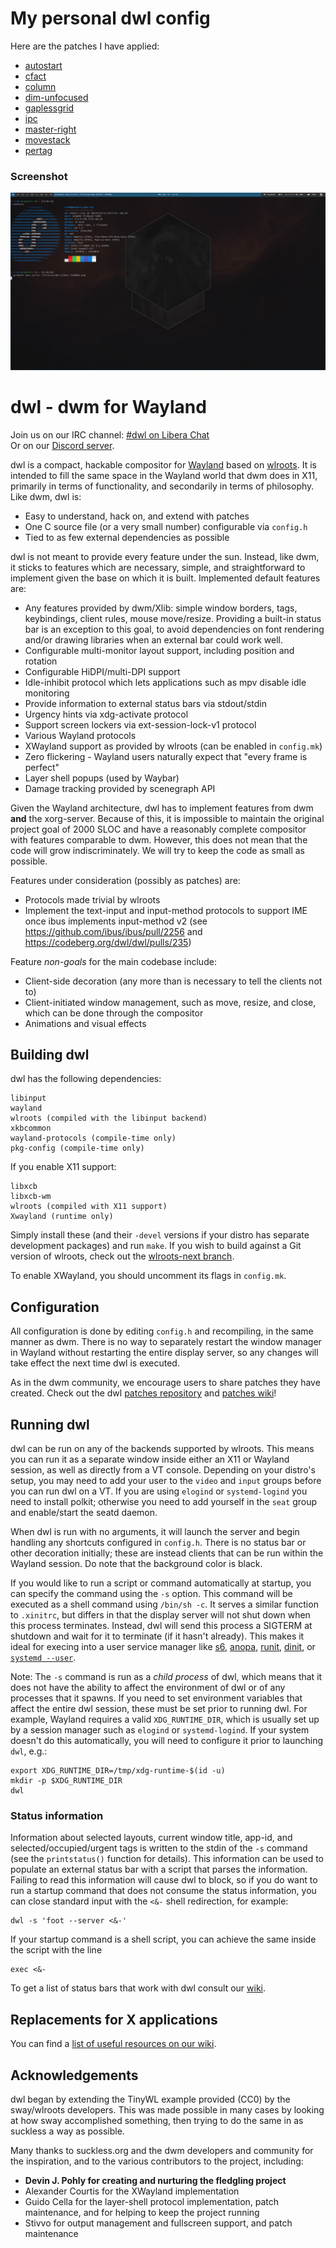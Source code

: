 # My personal dwl config

Here are the patches I have applied:

- [autostart](https://codeberg.org/dwl/dwl-patches/wiki/autostart)
- [cfact](https://codeberg.org/dwl/dwl-patches/wiki/cfact)
- [column](https://codeberg.org/dwl/dwl-patches/wiki/column)
- [dim-unfocused](https://codeberg.org/dwl/dwl-patches/wiki/dim-unfocused)
- [gaplessgrid](https://codeberg.org/dwl/dwl-patches/wiki/gaplessgrid)
- [ipc](https://codeberg.org/dwl/dwl-patches/wiki/ipc)
- [master-right](https://codeberg.org/dwl/dwl-patches/wiki/master-right)
- [movestack](https://codeberg.org/dwl/dwl-patches/wiki/movestack)
- [pertag](https://codeberg.org/dwl/dwl-patches/wiki/pertag)

### Screenshot

![alt text](https://raw.githubusercontent.com/caseyrobb/dwl/master/dwl-20240422.png)

# dwl - dwm for Wayland

Join us on our IRC channel: [#dwl on Libera Chat]  
Or on our [Discord server].

dwl is a compact, hackable compositor for [Wayland] based on [wlroots]. It is
intended to fill the same space in the Wayland world that dwm does in X11,
primarily in terms of functionality, and secondarily in terms of philosophy.
Like dwm, dwl is:

- Easy to understand, hack on, and extend with patches
- One C source file (or a very small number) configurable via `config.h`
- Tied to as few external dependencies as possible

dwl is not meant to provide every feature under the sun. Instead, like dwm, it
sticks to features which are necessary, simple, and straightforward to implement
given the base on which it is built. Implemented default features are:

- Any features provided by dwm/Xlib: simple window borders, tags, keybindings,
  client rules, mouse move/resize. Providing a built-in status bar is an
  exception to this goal, to avoid dependencies on font rendering and/or
  drawing libraries when an external bar could work well.
- Configurable multi-monitor layout support, including position and rotation
- Configurable HiDPI/multi-DPI support
- Idle-inhibit protocol which lets applications such as mpv disable idle
  monitoring
- Provide information to external status bars via stdout/stdin
- Urgency hints via xdg-activate protocol
- Support screen lockers via ext-session-lock-v1 protocol
- Various Wayland protocols
- XWayland support as provided by wlroots (can be enabled in `config.mk`)
- Zero flickering - Wayland users naturally expect that "every frame is perfect"
- Layer shell popups (used by Waybar)
- Damage tracking provided by scenegraph API

Given the Wayland architecture, dwl has to implement features from dwm **and**
the xorg-server. Because of this, it is impossible to maintain the original
project goal of 2000 SLOC and have a reasonably complete compositor with
features comparable to dwm. However, this does not mean that the code will grow
indiscriminately. We will try to keep the code as small as possible.

Features under consideration (possibly as patches) are:

- Protocols made trivial by wlroots
- Implement the text-input and input-method protocols to support IME once ibus
  implements input-method v2 (see https://github.com/ibus/ibus/pull/2256 and
  https://codeberg.org/dwl/dwl/pulls/235)

Feature *non-goals* for the main codebase include:

- Client-side decoration (any more than is necessary to tell the clients not to)
- Client-initiated window management, such as move, resize, and close, which can
  be done through the compositor
- Animations and visual effects

## Building dwl

dwl has the following dependencies:
```
libinput
wayland
wlroots (compiled with the libinput backend)
xkbcommon
wayland-protocols (compile-time only)
pkg-config (compile-time only)
```
If you enable X11 support:
```
libxcb
libxcb-wm
wlroots (compiled with X11 support)
Xwayland (runtime only)
```

Simply install these (and their `-devel` versions if your distro has separate
development packages) and run `make`.  If you wish to build against a Git
version of wlroots, check out the [wlroots-next branch].

To enable XWayland, you should uncomment its flags in `config.mk`.

## Configuration

All configuration is done by editing `config.h` and recompiling, in the same
manner as dwm. There is no way to separately restart the window manager in
Wayland without restarting the entire display server, so any changes will take
effect the next time dwl is executed.

As in the dwm community, we encourage users to share patches they have created.
Check out the dwl [patches repository] and [patches wiki]!

## Running dwl

dwl can be run on any of the backends supported by wlroots. This means you can
run it as a separate window inside either an X11 or Wayland session, as well
as directly from a VT console. Depending on your distro's setup, you may need
to add your user to the `video` and `input` groups before you can run dwl on
a VT. If you are using `elogind` or `systemd-logind` you need to install
polkit; otherwise you need to add yourself in the `seat` group and
enable/start the seatd daemon.

When dwl is run with no arguments, it will launch the server and begin handling
any shortcuts configured in `config.h`. There is no status bar or other
decoration initially; these are instead clients that can be run within
the Wayland session.
Do note that the background color is black.

If you would like to run a script or command automatically at startup, you can
specify the command using the `-s` option. This command will be executed as a
shell command using `/bin/sh -c`.  It serves a similar function to `.xinitrc`,
but differs in that the display server will not shut down when this process
terminates. Instead, dwl will send this process a SIGTERM at shutdown and wait
for it to terminate (if it hasn't already). This makes it ideal for execing into
a user service manager like [s6], [anopa], [runit], [dinit], or [`systemd --user`].

Note: The `-s` command is run as a *child process* of dwl, which means that it
does not have the ability to affect the environment of dwl or of any processes
that it spawns. If you need to set environment variables that affect the entire
dwl session, these must be set prior to running dwl. For example, Wayland
requires a valid `XDG_RUNTIME_DIR`, which is usually set up by a session manager
such as `elogind` or `systemd-logind`.  If your system doesn't do this
automatically, you will need to configure it prior to launching `dwl`, e.g.:

    export XDG_RUNTIME_DIR=/tmp/xdg-runtime-$(id -u)
    mkdir -p $XDG_RUNTIME_DIR
    dwl

### Status information

Information about selected layouts, current window title, app-id, and
selected/occupied/urgent tags is written to the stdin of the `-s` command (see
the `printstatus()` function for details).  This information can be used to
populate an external status bar with a script that parses the information.
Failing to read this information will cause dwl to block, so if you do want to
run a startup command that does not consume the status information, you can
close standard input with the `<&-` shell redirection, for example:

    dwl -s 'foot --server <&-'

If your startup command is a shell script, you can achieve the same inside the
script with the line

    exec <&-

To get a list of status bars that work with dwl consult our [wiki].

## Replacements for X applications

You can find a [list of useful resources on our wiki].

## Acknowledgements

dwl began by extending the TinyWL example provided (CC0) by the sway/wlroots
developers. This was made possible in many cases by looking at how sway
accomplished something, then trying to do the same in as suckless a way as
possible.

Many thanks to suckless.org and the dwm developers and community for the
inspiration, and to the various contributors to the project, including:

- **Devin J. Pohly for creating and nurturing the fledgling project**
- Alexander Courtis for the XWayland implementation
- Guido Cella for the layer-shell protocol implementation, patch maintenance,
  and for helping to keep the project running
- Stivvo for output management and fullscreen support, and patch maintenance


[Discord server]: https://discord.gg/jJxZnrGPWN
[#dwl on Libera Chat]: https://web.libera.chat/?channels=#dwl
[Wayland]: https://wayland.freedesktop.org/
[wlroots]: https://gitlab.freedesktop.org/wlroots/wlroots/
[wlroots-next branch]: https://codeberg.org/dwl/dwl/src/branch/wlroots-next
[patches repository]: https://codeberg.org/dwl/dwl-patches
[patches wiki]: https://codeberg.org/dwl/dwl-patches/wiki
[s6]: https://skarnet.org/software/s6/
[anopa]: https://jjacky.com/anopa/
[runit]: http://smarden.org/runit/faq.html#userservices
[dinit]: https://davmac.org/projects/dinit/
[`systemd --user`]: https://wiki.archlinux.org/title/Systemd/User
[wiki]: https://codeberg.org/dwl/dwl/wiki/Home#compatible-status-bars
[list of useful resources on our wiki]:
    https://codeberg.org/dwl/dwl/wiki/Home#migrating-from-x
